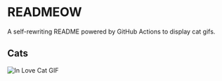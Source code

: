 # READMEOW

A self-rewriting README powered by GitHub Actions to display cat gifs.

## Cats

![In Love Cat GIF](https://media2.giphy.com/media/v1.Y2lkPTlhY2QwMmRhenVqZDY3aGN1cm16eGQxdDNrMmZ4cnJxajk4eTRsdzRvMjMzcTAxdCZlcD12MV9naWZzX3NlYXJjaCZjdD1n/MDJ9IbxxvDUQM/200.gif)

